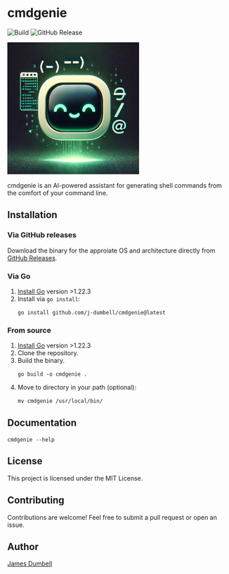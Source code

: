 # cmdgenie
![Build](https://github.com/j-dumbell/cmdgenie/actions/workflows/build.yml/badge.svg)
![GitHub Release](https://img.shields.io/github/v/release/j-dumbell/cmdgenie)

<img src="assets/mascot.webp" alt="Mascot" width="300">

cmdgenie is an AI-powered assistant for generating shell commands from the comfort of your command line.


## Installation

### Via GitHub releases
Download the binary for the approiate OS and architecture directly from [GitHub Releases](https://github.com/j-dumbell/cmdgenie/releases).

### Via Go
1. [Install Go](https://go.dev/doc/install) version >1.22.3
2. Install via `go install`:
    ```shell
    go install github.com/j-dumbell/cmdgenie@latest
    ```

### From source
1. [Install Go](https://go.dev/doc/install) version >1.22.3
2. Clone the repository.
3. Build the binary.
    ```shell
    go build -o cmdgenie .
    ```
4. Move to directory in your path (optional):
    ```shell
    mv cmdgenie /usr/local/bin/
    ```

## Documentation
```shell
cmdgenie --help
```

## License
This project is licensed under the MIT License.

## Contributing
Contributions are welcome! Feel free to submit a pull request or open an issue.

## Author
[James Dumbell](https://github.com/j-dumbell)
